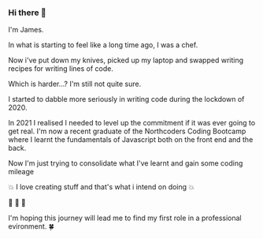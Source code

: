 ### Hi there 👋

I'm James.

In what is starting to feel like a long time ago, I was a chef.

Now i've put down my knives, picked up my laptop and swapped writing recipes for writing lines of code. 

Which is harder...? I'm still not quite sure.

I started to dabble more seriously in writing code during the lockdown of 2020.

In 2021 I realised I needed to level up the commitment if it was ever going to get real.
I'm now a recent graduate of the Northcoders Coding Bootcamp where I learnt the fundamentals of Javascript both on the front end and the back.

Now I'm just trying to consolidate what I've learnt and gain some coding mileage

:boom: I love creating stuff and that's what i intend on doing :boom:

  :tada: :tada: :tada:

I'm hoping this journey will lead me to find my first role in a professional evironment. :four_leaf_clover:

